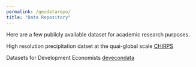 ```yaml
---
permalink: /geodatarepo/
title: "Data Repository"
---
```


Here are a few publicly available dataset for academic research purposes. 

High resolution precipitation datset at the quai-global scale [CHIRPS](https://data.chc.ucsb.edu/products/CHIRPS-2.0/)

Datasets for Development Economists [devecondata](http://devecondata.blogspot.com/)
